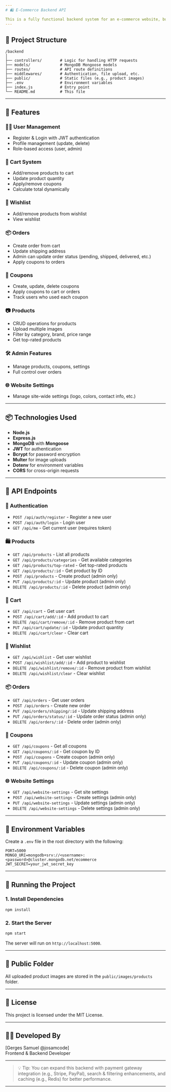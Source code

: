 ```yaml
---
# 🛍️ E-Commerce Backend API

This is a fully functional backend system for an e-commerce website, built using **Node.js**, **Express**, and **MongoDB** with **Mongoose** as the ODM. It includes support for products, users, carts, wishlists, orders, coupons, and admin controls.
---
```


## 📁 Project Structure

```
/backend
│
├── controllers/        # Logic for handling HTTP requests
├── models/             # MongoDB Mongoose models
├── routes/             # API route definitions
├── middlewares/        # Authentication, file upload, etc.
├── public/             # Static files (e.g., product images)
├── .env                # Environment variables
├── index.js            # Entry point
└── README.md           # This file
```

---

## 🔧 Features

### 🧑‍💼 User Management

- Register & Login with JWT authentication
- Profile management (update, delete)
- Role-based access (user, admin)

### 🛒 Cart System

- Add/remove products to cart
- Update product quantity
- Apply/remove coupons
- Calculate total dynamically

### 💝 Wishlist

- Add/remove products from wishlist
- View wishlist

### 📦 Orders

- Create order from cart
- Update shipping address
- Admin can update order status (pending, shipped, delivered, etc.)
- Apply coupons to orders

### 💸 Coupons

- Create, update, delete coupons
- Apply coupons to cart or orders
- Track users who used each coupon

### 📷 Products

- CRUD operations for products
- Upload multiple images
- Filter by category, brand, price range
- Get top-rated products

### 🛠️ Admin Features

- Manage products, coupons, settings
- Full control over orders

### 🌐 Website Settings

- Manage site-wide settings (logo, colors, contact info, etc.)

---

## 📦 Technologies Used

- **Node.js**
- **Express.js**
- **MongoDB** with **Mongoose**
- **JWT** for authentication
- **Bcrypt** for password encryption
- **Multer** for image uploads
- **Dotenv** for environment variables
- **CORS** for cross-origin requests

---

## 🧪 API Endpoints

### 🔐 Authentication

- `POST /api/auth/register` - Register a new user
- `POST /api/auth/login` - Login user
- `GET /api/me` - Get current user (requires token)

### 🛍️ Products

- `GET /api/products` - List all products
- `GET /api/products/categories` - Get available categories
- `GET /api/products/top-rated` - Get top-rated products
- `GET /api/products/:id` - Get product by ID
- `POST /api/products` - Create product (admin only)
- `PUT /api/products/:id` - Update product (admin only)
- `DELETE /api/products/:id` - Delete product (admin only)

### 🛒 Cart

- `GET /api/cart` - Get user cart
- `POST /api/cart/add/:id` - Add product to cart
- `DELETE /api/cart/remove/:id` - Remove product from cart
- `PUT /api/cart/update/:id` - Update product quantity
- `DELETE /api/cart/clear` - Clear cart

### 💝 Wishlist

- `GET /api/wishlist` - Get user wishlist
- `POST /api/wishlist/add/:id` - Add product to wishlist
- `DELETE /api/wishlist/remove/:id` - Remove product from wishlist
- `DELETE /api/wishlist/clear` - Clear wishlist

### 📦 Orders

- `GET /api/orders` - Get user orders
- `POST /api/orders` - Create new order
- `PUT /api/orders/shipping/:id` - Update shipping address
- `PUT /api/orders/status/:id` - Update order status (admin only)
- `DELETE /api/orders/:id` - Delete order (admin only)

### 💸 Coupons

- `GET /api/coupons` - Get all coupons
- `GET /api/coupons/:id` - Get coupon by ID
- `POST /api/coupons` - Create coupon (admin only)
- `PUT /api/coupons/:id` - Update coupon (admin only)
- `DELETE /api/coupons/:id` - Delete coupon (admin only)

### 🌐 Website Settings

- `GET /api/website-settings` - Get site settings
- `POST /api/website-settings` - Create settings (admin only)
- `PUT /api/website-settings` - Update settings (admin only)
- `DELETE /api/website-settings` - Delete settings (admin only)

---

## 📝 Environment Variables

Create a `.env` file in the root directory with the following:

```env
PORT=5000
MONGO_URI=mongodb+srv://<username>:<password>@cluster.mongodb.net/ecommerce
JWT_SECRET=your_jwt_secret_key
```

---

## 🚀 Running the Project

### 1. Install Dependencies

```bash
npm install
```

### 2. Start the Server

```bash
npm start
```

The server will run on `http://localhost:5000`.

---

## 📸 Public Folder

All uploaded product images are stored in the `public/images/products` folder.

---

## 📜 License

This project is licensed under the MIT License.

---

## 🧑‍💻 Developed By

[Gerges Samuel @josamcode]  
Frontend & Backend Developer

---

> 💡 Tip: You can expand this backend with payment gateway integration (e.g., Stripe, PayPal), search & filtering enhancements, and caching (e.g., Redis) for better performance.

---
